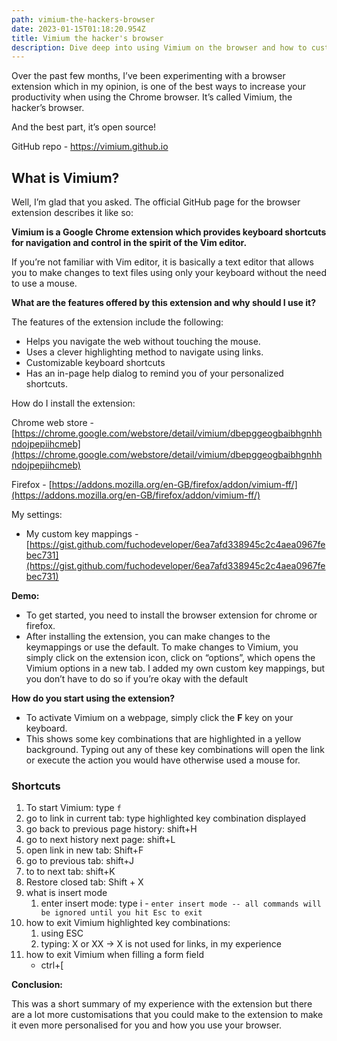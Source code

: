 ```yaml
---
path: vimium-the-hackers-browser
date: 2023-01-15T01:18:20.954Z
title: Vimium the hacker's browser
description: Dive deep into using Vimium on the browser and how to customise the extension with custom keyboard mappings. Only keyboard, no mouse!
---
```


Over the past few months, I’ve been experimenting with a browser extension which in my opinion, is one of the best ways to increase your productivity when using the Chrome browser. It’s called Vimium, the hacker’s browser.

And the best part, it’s open source!

GitHub repo - https://vimium.github.io

## What is Vimium?

Well, I’m glad that you asked. The official GitHub page for the browser extension describes it like so:

**Vimium is a Google Chrome extension which provides keyboard shortcuts for navigation and control in the spirit of the Vim editor.**

If you’re not familiar with Vim editor, it is basically a text editor that allows you to make changes to text files using only your keyboard without the need to use a mouse.

**What are the features offered by this extension and why should I use it?**

The features of the extension include the following:

- Helps you navigate the web without touching the mouse.
- Uses a clever highlighting method to navigate using links.
- Customizable keyboard shortcuts
- Has an in-page help dialog to remind you of your personalized shortcuts.

How do I install the extension:

Chrome web store - [https://chrome.google.com/webstore/detail/vimium/dbepggeogbaibhgnhhndojpepiihcmeb](https://chrome.google.com/webstore/detail/vimium/dbepggeogbaibhgnhhndojpepiihcmeb)

Firefox - [https://addons.mozilla.org/en-GB/firefox/addon/vimium-ff/](https://addons.mozilla.org/en-GB/firefox/addon/vimium-ff/)

My settings:

- My custom key mappings - [https://gist.github.com/fuchodeveloper/6ea7afd338945c2c4aea0967febec731](https://gist.github.com/fuchodeveloper/6ea7afd338945c2c4aea0967febec731)

**Demo:**

- To get started, you need to install the browser extension for chrome or firefox.
- After installing the extension, you can make changes to the keymappings or use the default. To make changes to Vimium, you simply click on the extension icon, click on “options”, which opens the Vimium options in a new tab. I added my own custom key mappings, but you don’t have to do so if you’re okay with the default

**How do you start using the extension?**

- To activate Vimium on a webpage, simply click the **F** key on your keyboard.
- This shows some key combinations that are highlighted in a yellow background. Typing out any of these key combinations will open the link or execute the action you would have otherwise used a mouse for.

### Shortcuts

1. To start Vimium: type `f`
2. go to link in current tab: type highlighted key combination displayed
3. go back to previous page history: shift+H
4. go to next history next page: shift+L
5. open link in new tab: Shift+F
6. go to previous tab: shift+J
7. to to next tab: shift+K
8. Restore closed tab: Shift + X
9. what is insert mode
   1. enter insert mode: type i - `enter insert mode -- all commands will be ignored until you hit Esc to exit`
10. how to exit Vimium highlighted key combinations:
    1. using ESC
    2. typing: X or XX → X is not used for links, in my experience
11. how to exit Vimium when filling a form field
    - ctrl+[

**Conclusion:**

This was a short summary of my experience with the extension but there are a lot more customisations that you could make to the extension to make it even more personalised for you and how you use your browser.
